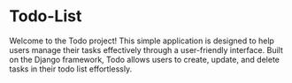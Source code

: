 # Todo-List
Welcome to the Todo project! This simple application is designed to help users manage their tasks effectively through a user-friendly interface. Built on the Django framework, Todo allows users to create, update, and delete tasks in their todo list effortlessly.
